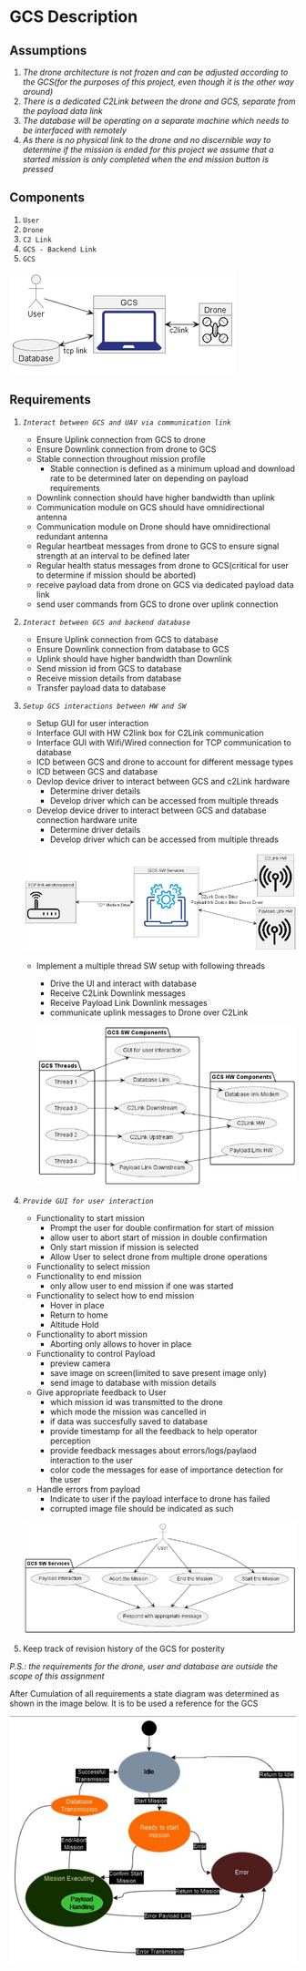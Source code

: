 # GCS Description

## Assumptions
1. *The drone architecture is not frozen and can be adjusted according to the GCS(for the purposes of this project, even though it is the other way around)*
2. *There is a dedicated C2Link between the drone and GCS, separate from the payload data link*
3. *The database will be operating on a separate machine which needs to be interfaced with remotely*
4. *As there is no physical link to the drone and no discernible way to determine if the mission is ended for this project we assume that a started mission is only completed when the end mission button is pressed*

## Components
1. `User`
2. `Drone`
3. `C2 Link`
4. `GCS - Backend Link`
5. `GCS`

![High Level Components and interaction](../UML%20Files/out/requirementsUML/highLevel.png)

## Requirements
1. *`Interact between GCS and UAV via communication link`*
    - Ensure Uplink connection from GCS to drone
    - Ensure Downlink connection from drone to GCS
    - Stable connection throughout mission profile
        -  Stable connection is defined as a minimum upload and download rate to be determined later on depending on payload requirements
    - Downlink connection should have higher bandwidth than uplink
    - Communication module on GCS should have omnidirectional antenna
    - Communication module on Drone should have omnidirectional redundant antenna
    - Regular heartbeat messages from drone to GCS to ensure signal strength at an interval to be defined later
    - Regular health status messages from drone to GCS(critical for user to determine if mission should be aborted)
    - receive payload data from drone on GCS via dedicated payload data link
    - send user commands from GCS to drone over uplink connection
2. *`Interact between GCS and backend database`*
    - Ensure Uplink connection from GCS to database
    - Ensure Downlink connection from database to GCS
    - Uplink should have higher bandwidth than Downlink
    - Send mission id from GCS to database
    - Receive mission details from database
    - Transfer payload data to database
3. *`Setup GCS interactions between HW and SW`*
    - Setup GUI for user interaction
    - Interface GUI with HW C2link box for C2Link communication
    - Interface GUI with Wifi/Wired connection for TCP communication to database
    - ICD between GCS and drone to account for different message types
    - ICD between GCS and database
    - Devlop device driver to interact between GCS and c2Link hardware
        - Determine driver details
        - Develop driver which can be accessed from multiple threads
    - Develop device driver to interact between GCS and database connection hardware unite
        - Determine driver details
        - Develop driver which can be accessed from multiple threads

    ![GCS drivers](../UML%20Files/out/requirementsUML/GCS.png)

    - Implement a multiple thread SW setup with following threads
        - Drive the UI and interact with database
        - Receive C2Link Downlink messages
        - Receive Payload Link Downlink messages
        - communicate uplink messages to Drone over C2Link

        ![GCS Threads](../UML%20Files/out/requirementsUML/GCSSW.png)

4. *`Provide GUI for user interaction`*
    - Functionality to start mission
        - Prompt the user for double confirmation for start of mission
        - allow user to abort start of mission in double confirmation
        - Only start mission if mission is selected
        - Allow User to select drone from multiple drone operations
    - Functionality to select mission
    - Functionality to end mission
        - only allow user to end mission if one was started
    - Functionality to select how to end mission
        - Hover in place
        - Return to home
        - Altitude Hold
    - Functionality to abort mission
        - Aborting only allows to hover in place
    - Functionality to control Payload
        - preview camera
        - save image on screen(limited to save present image only)
        - send image to database with mission details
    - Give appropriate feedback to User
        - which mission id was transmitted to the drone
        - which mode the mission was cancelled in
        - if data was succesfully saved to database
        - provide timestamp for all the feedback to help operator perception
        - provide feedback messages about errors/logs/paylaod interaction to the user
        - color code the messages for ease of importance detection for the user
    - Handle errors from payload
        - Indicate to user if the payload interface to drone has failed
        - corrupted image file should be indicated as such

    ![GUI Services](../UML%20Files/out/requirementsUML/UI.png)

5. Keep track of revision history of the GCS for posterity

*P.S.: the requirements for the drone, user and database are outside the scope of this assignment*

After Cumulation of all requirements a state diagram was determined as shown in the image below. It is to be used a reference for the GCS

![GUI State Machine](../images/StateDiagram.jpg)